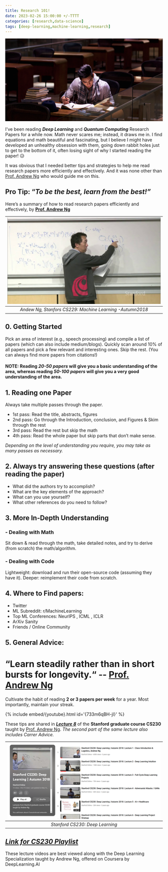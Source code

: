 ```yaml
---
title: Research 101!
date: 2023-02-26 15:00:00 +/-TTTT
categories: [research,data-science]
tags: [deep-learning,machine-learning,research]
---
```



![image](/assets/img/research_101_blog/reserach1.webp)



I've been reading ***Deep Learning*** and ***Quantum Computing*** Research Papers for a while now. Math never scares me; instead, it draws me in. I find equations and math beautiful and fascinating, but I believe I might have developed an unhealthy obsession with them, going down rabbit holes just to get to the bottom of it, often losing sight of why I started reading the paper!  😥

It was obvious that I needed better tips and strategies to help me read research papers more efficiently and effectively. And it was none other than [Prof. Andrew Ng](https://www.andrewng.org/) who would guide me on this.

## **Pro Tip: “*To be the best, learn from the best!”***

Here’s a summary of how to read research papers efficiently and effectively, by **[Prof. Andrew Ng](https://www.andrewng.org/)**


| ![image](/assets/img/research_101_blog/andrew_ng_cs229.jpg) | 
|:--:| 
| *Andew Ng, Stanfors CS229: Machine Learning -Autumn2018* |



## **0. Getting Started**

Pick an area of interest (e.g., speech processing) and compile a list of papers (which can also include medium/blogs). Quickly scan around 10% of all papers and pick a few relevant and interesting ones. Skip the rest. (You can always find more papers from citations!)

####  **NOTE: Reading *20-50 papers* will give you a basic understanding of the area, whereas reading *50-100 papers* will give you a very good understanding of the area.**

## **1. Reading one Paper**

Always take multiple passes through the paper.
* 1st pass: Read the title, abstracts, figures 
* 2nd pass: Go through the Introduction, conclusion, and Figures & Skim through the rest
* 3rd pass: Read the rest but skip the math
* 4th pass: Read the whole paper but skip parts that don’t make sense.

*Depending on the level of understanding you require, you may take as many passes as necessary.*

## **2. Always try answering these questions** (after reading the paper)

* What did the authors try to accomplish?
* What are the key elements of the approach?
* What can you use yourself?
* What other references do you need to follow?

## **3. More In-Depth Understanding**

### **- Dealing with Math** 

Sit down & read through the math, take detailed notes, and try to derive (from scratch) the math/algorithm.

### **- Dealing with Code**

Lightweight: download and run their open-source code (assuming they have it).
Deeper: reimplement their code from scratch.

## **4. Where to Find papers:**
- Twitter
- ML Subreddit: r/MachineLearning
- Top ML Conferences: NeurIPS , ICML , ICLR 
- ArXiv Sanity 
- Friends / Online Community

## **5. General Advice:**


# **“Learn steadily rather than in short bursts for longevity.“                    -- [Prof. Andrew Ng](https://www.andrewng.org/)**




Cultivate the habit of reading **2 or 3 papers per week** for a year. Most importantly, maintain your streak.



{% include embed/{youtube}.html id='{733m6qBH-jI}' %}

These tips are shared in ***[Lecture 8](https://youtu.be/733m6qBH-jI)*** of the **Stanford graduate course CS230** taught by [Prof. Andrew Ng](https://www.andrewng.org/). *The second part of the same lecture also includes Carrer Advice.* 

<div style="text-align: center;">

| ![image](/assets/img/research_101_blog/cs230.png) | 
|:--:| 
| *Stanford CS230: Deep Learning* |
</div>


## ***[Link for CS230 Playlist](https://www.youtube.com/playlist?list=PLoROMvodv4rOABXSygHTsbvUz4G_YQhOb)*** 

These lecture videos are best viewed along with the Deep Learning Specialization taught by Andrew Ng, offered on Coursera by DeepLearning.AI



